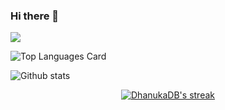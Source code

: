 ### Hi there 👋
![](https://komarev.com/ghpvc/?username=DhanukaDB&color=dc143c)
<!--
**DhanukaDB/DhanukaDB** is a ✨ _special_ ✨ repository because its `README.md` (this file) appears on your GitHub profile.

Here are some ideas to get you started:

- 🔭 I’m currently working on ...
- 🌱 I’m currently learning ...
- 👯 I’m looking to collaborate on ...
- 🤔 I’m looking for help with ...
- 💬 Ask me about ...
- 📫 How to reach me: ...
- 😄 Pronouns: ...
- ⚡ Fun fact: ...
-->
![Top Languages Card](https://github-readme-stats.vercel.app/api/top-langs/?username=DhanukaDB&layout=compact)

![Github stats](https://github-readme-stats.vercel.app/api?username=DhanukaDB&theme=https://camo.githubusercontent.com/f988c71fa45f3fd21b46790737aa72de8dd3258c527f5850c62983b018cb8307/68747470733a2f2f6769746875622d726561646d652d73746174732e76657263656c2e6170702f6170693f757365726e616d653d616e7572616768617a72612673686f775f69636f6e733d7472756526686964653d636f6e74726962732c7072732663616368655f7365636f6e64733d3836343030267468656d653d64656661756c74=true&count_private=true)

<p align="center">
    <a href="https://github.com/DhanukaDB/github-readme-streak-stats">
        <img title="🔥 Get streak stats for your profile at git.io/streak-stats" alt="DhanukaDB's streak" src="https://github-readme-streak-stats.herokuapp.com/?user=DhanukaDB&theme=black-ice&hide_border=true&stroke=0000&background=060A0CD0"/>
    </a>
</p>
